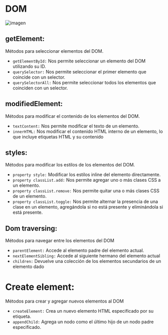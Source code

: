 # DOM

![imagen](https://i.ytimg.com/vi/5fb2aPlgoys/hq720.jpg?sqp=-oaymwEhCK4FEIIDSFryq4qpAxMIARUAAAAAGAElAADIQj0AgKJD&rs=AOn4CLDbToKjzSd2KI14E9YqLrRGt4KIWw)

## getElement:  
Métodos para seleccionar elementos del DOM.
 - `getElementById:` Nos permite seleccionar un elemento del DOM utilizando su ID.
 - `querySelector:` Nos permite seleccionar el primer elemento que coincide con un selector.
 - `querySelectorAll:` Nos permite seleccionar todos los elementos que coinciden con un selector.

## modifiedElement: 
Métodos para modificar el contenido de los elementos del DOM.
- `textContent:` Nos permite modificar el texto de un elemento.
- `innerHTML:` Nos modificar el contenido HTML interno de un elemento, lo que incluye etiquetas HTML y su contenido

## styles: 
Métodos para modificar los estilos de los elementos del DOM.
- `property style:`  Modificar los estilos inline del elemento directamente.
- `property classList.add:` Nos permite agregar uno o más clases CSS a un elemento.
- `property classList.remove:` Nos permite quitar una o más clases CSS de un elemento.
- `property classList.toggle:` Nos permite alternar la presencia de una clase en un elemento, agregándola si no está presente y eliminándola si está presente.

## Dom traversing: 
Métodos para navegar entre los elementos del DOM
- `parentElement:` Accede al elemento padre del elemento actual.
- `nextElementSibling:` Accede al siguiente hermano del elemento actual
- `children:` Devuelve una colección de los elementos secundarios de un elemento dado

# Create element: 
Métodos para crear y agregar nuevos elementos al DOM
- `createElement:`  Crea un nuevo elemento HTML especificado por su etiqueta.
- `appendChild:` Agrega un nodo como el último hijo de un nodo padre especificado.